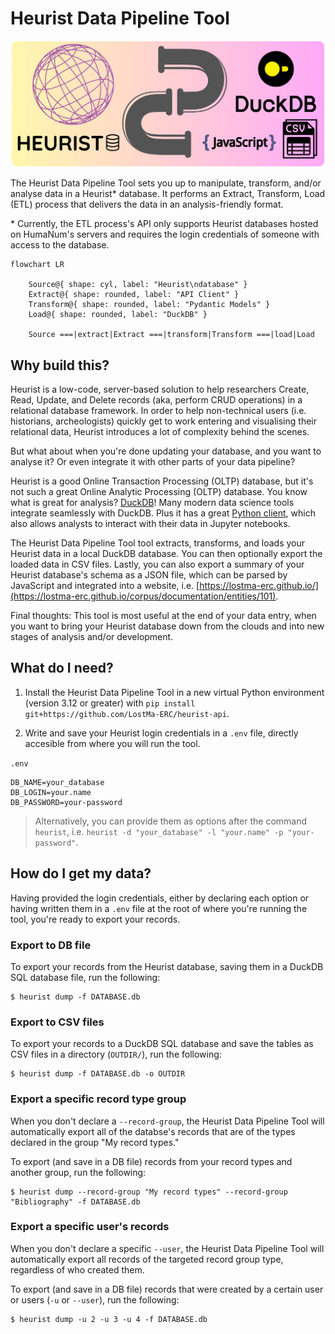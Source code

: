 # Heurist Data Pipeline Tool
![logo](./assets/logo-transparent-1.png)

The Heurist Data Pipeline Tool sets you up to manipulate, transform, and/or analyse data in a Heurist* database. It performs an Extract, Transform, Load (ETL) process that delivers the data in an analysis-friendly format.

\* Currently, the ETL process's API only supports Heurist databases hosted on HumaNum's servers and requires the login credentials of someone with access to the database.

```mermaid
flowchart LR

    Source@{ shape: cyl, label: "Heurist\ndatabase" }
    Extract@{ shape: rounded, label: "API Client" }
    Transform@{ shape: rounded, label: "Pydantic Models" }
    Load@{ shape: rounded, label: "DuckDB" }

    Source ===|extract|Extract ===|transform|Transform ===|load|Load

```

## Why build this?

Heurist is a low-code, server-based solution to help researchers Create, Read, Update, and Delete records (aka, perform CRUD operations) in a relational database framework. In order to help non-technical users (i.e. historians, archeologists) quickly get to work entering and visualising their relational data, Heurist introduces a lot of complexity behind the scenes.

But what about when you're done updating your database, and you want to analyse it? Or even integrate it with other parts of your data pipeline?

Heurist is a good Online Transaction Processing (OLTP) database, but it's not such a great Online Analytic Processing (OLTP) database. You know what is great for analysis? [DuckDB](https://duckdb.org/)! Many modern data science tools integrate seamlessly with DuckDB. Plus it has a great [Python client](https://duckdb.org/docs/api/python/overview), which also allows analysts to interact with their data in Jupyter notebooks.

The Heurist Data Pipeline Tool tool extracts, transforms, and loads your Heurist data in a local DuckDB database. You can then optionally export the loaded data in CSV files. Lastly, you can also export a summary of your Heurist database's schema as a JSON file, which can be parsed by JavaScript and integrated into a website, i.e. [https://lostma-erc.github.io/](https://lostma-erc.github.io/corpus/documentation/entities/101).

Final thoughts: This tool is most useful at the end of your data entry, when you want to bring your Heurist database down from the clouds and into new stages of analysis and/or development.

## What do I need?

1. Install the Heurist Data Pipeline Tool in a new virtual Python environment (version 3.12 or greater) with `pip install git+https://github.com/LostMa-ERC/heurist-api`.

2. Write and save your Heurist login credentials in a `.env` file, directly accesible from where you will run the tool.

`.env`
```
DB_NAME=your_database
DB_LOGIN=your.name
DB_PASSWORD=your-password
```

> Alternatively, you can provide them as options after the command `heurist`, i.e. `heurist -d "your_database" -l "your.name" -p "your-password"`.

## How do I get my data?

Having provided the login credentials, either by declaring each option or having written them in a `.env` file at the root of where you're running the tool, you're ready to export your records.

### Export to DB file

To export your records from the Heurist database, saving them  in a DuckDB SQL database file, run the following:

```shell
$ heurist dump -f DATABASE.db
```

### Export to CSV files

To export your records to a DuckDB SQL database and save the tables as CSV files in a directory (`OUTDIR/`), run the following:

```shell
$ heurist dump -f DATABASE.db -o OUTDIR
```

### Export a specific record type group

When you don't declare a `--record-group`, the Heurist Data Pipeline Tool will automatically export all of the databse's records that are of the types declared in the group "My record types."

To export (and save in a DB file) records from your record types and another group, run the following:

```shell
$ heurist dump --record-group "My record types" --record-group "Bibliography" -f DATABASE.db
```

### Export a specific user's records

When you don't declare a specific `--user`, the Heurist Data Pipeline Tool will automatically export all records of the targeted record group type, regardless of who created them.

To export (and save in a DB file) records that were created by a certain user or users (`-u` or `--user`), run the following:

```shell
$ heurist dump -u 2 -u 3 -u 4 -f DATABASE.db
```
